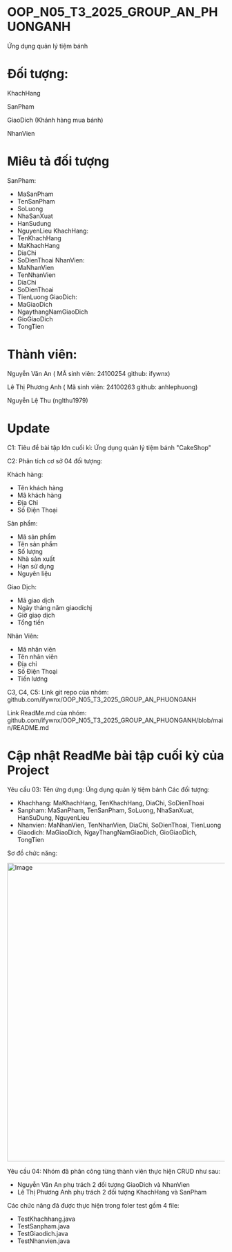 # OOP_N05_T3_2025_GROUP_AN_PHUONGANH

Ứng dụng quản lý tiệm bánh

# Đối tượng:

KhachHang

SanPham

GiaoDich (Khánh hàng mua bánh)

NhanVien

# Miêu tả đối tượng

SanPham:
+ MaSanPham
+ TenSanPham
+ SoLuong
+ NhaSanXuat
+ HanSudung
+ NguyenLieu
KhachHang:
+ TenKhachHang
+ MaKhachHang
+ DiaChi
+ SoDienThoai
NhanVien:
+ MaNhanVien
+ TenNhanVien
+ DiaChi
+ SoDienThoai
+ TienLuong
GiaoDich:
+ MaGiaoDich
+ NgaythangNamGiaoDich
+ GioGiaoDich
+ TongTien


# Thành viên:

Nguyễn Văn An ( MÃ sinh viên: 24100254 github: ifywnx)

Lê Thị Phương Anh ( Mã sinh viên: 24100263 github: anhlephuong)

Nguyễn Lệ Thu (nglthu1979)

# Update
C1: Tiêu đề bài tập lớn cuối kì: Ứng dụng quản lý tiệm bánh "CakeShop"

C2: Phân tích cơ sở 04 đối tượng:

Khách hàng:

+ Tên khách hàng
+ Mã khách hàng
+ Địa Chỉ
+ Số Điện Thoại

Sản phẩm:

+ Mã sản phẩm
+ Tên sản phẩm
+ Số lượng
+ Nhà sản xuất
+ Hạn sử dụng
+ Nguyên liệu

Giao Dịch:

+ Mã giao dịch
+ Ngày tháng năm giaodichj
+ Giờ giao dịch
+ Tổng tiền

Nhân Viên:

+ Mã nhân viên
+ Tên nhân viên
+ Địa chỉ
+ Số Điện Thoại
+ Tiền lương

C3, C4, C5:
Link git repo của nhóm: github.com/ifywnx/OOP_N05_T3_2025_GROUP_AN_PHUONGANH

Link ReadMe.md của nhóm: github.com/ifywnx/OOP_N05_T3_2025_GROUP_AN_PHUONGANH/blob/main/README.md

# Cập nhật ReadMe bài tập cuối kỳ của Project
Yêu cầu 03:
Tên ứng dụng: Ứng dụng quản lý tiệm bánh
Các đối tượng:
- Khachhang: MaKhachHang, TenKhachHang, DiaChi, SoDienThoai  
- Sanpham: MaSanPham, TenSanPham, SoLuong, NhaSanXuat, HanSuDung, NguyenLieu  
- Nhanvien: MaNhanVien, TenNhanVien, DiaChi, SoDienThoai, TienLuong  
- Giaodich: MaGiaoDich, NgayThangNamGiaoDich, GioGiaoDich, TongTien

Sơ đồ chức năng:

<img width="707" height="690" alt="Image" src="https://github.com/user-attachments/assets/26175a82-512b-42f7-a990-e0908376f7ce" />


Yêu cầu 04:
Nhóm đã phân công từng thành viên thực hiện CRUD như sau:
- Nguyễn Văn An phụ trách 2 đối tượng GiaoDich và NhanVien
- Lê Thị Phương Anh phụ trách 2 đối tượng KhachHang và SanPham

Các chức năng đã được thực hiện trong foler test gồm 4 file:
- TestKhachhang.java
- TestSanpham.java
- TestGiaodich.java
- TestNhanvien.java

